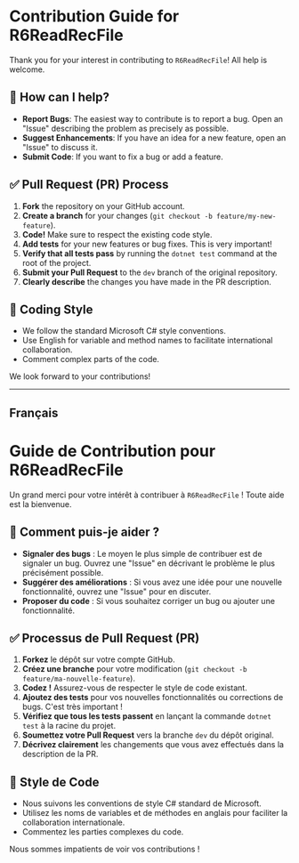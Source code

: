# Contribution Guide for R6ReadRecFile

Thank you for your interest in contributing to `R6ReadRecFile`! All help is welcome.

## 💬 How can I help?

* **Report Bugs**: The easiest way to contribute is to report a bug. Open an "Issue" describing the problem as precisely as possible.
* **Suggest Enhancements**: If you have an idea for a new feature, open an "Issue" to discuss it.
* **Submit Code**: If you want to fix a bug or add a feature.

## ✅ Pull Request (PR) Process

1.  **Fork** the repository on your GitHub account.
2.  **Create a branch** for your changes (`git checkout -b feature/my-new-feature`).
3.  **Code!** Make sure to respect the existing code style.
4.  **Add tests** for your new features or bug fixes. This is very important!
5.  **Verify that all tests pass** by running the `dotnet test` command at the root of the project.
6.  **Submit your Pull Request** to the `dev` branch of the original repository.
7.  **Clearly describe** the changes you have made in the PR description.

## 🎨 Coding Style

* We follow the standard Microsoft C# style conventions.
* Use English for variable and method names to facilitate international collaboration.
* Comment complex parts of the code.

We look forward to your contributions!

---

## Français

# Guide de Contribution pour R6ReadRecFile

Un grand merci pour votre intérêt à contribuer à `R6ReadRecFile` ! Toute aide est la bienvenue.

## 💬 Comment puis-je aider ?

* **Signaler des bugs** : Le moyen le plus simple de contribuer est de signaler un bug. Ouvrez une "Issue" en décrivant le problème le plus précisément possible.
* **Suggérer des améliorations** : Si vous avez une idée pour une nouvelle fonctionnalité, ouvrez une "Issue" pour en discuter.
* **Proposer du code** : Si vous souhaitez corriger un bug ou ajouter une fonctionnalité.

## ✅ Processus de Pull Request (PR)

1.  **Forkez** le dépôt sur votre compte GitHub.
2.  **Créez une branche** pour votre modification (`git checkout -b feature/ma-nouvelle-feature`).
3.  **Codez !** Assurez-vous de respecter le style de code existant.
4.  **Ajoutez des tests** pour vos nouvelles fonctionnalités ou corrections de bugs. C'est très important !
5.  **Vérifiez que tous les tests passent** en lançant la commande `dotnet test` à la racine du projet.
6.  **Soumettez votre Pull Request** vers la branche `dev` du dépôt original.
7.  **Décrivez clairement** les changements que vous avez effectués dans la description de la PR.

## 🎨 Style de Code

* Nous suivons les conventions de style C# standard de Microsoft.
* Utilisez les noms de variables et de méthodes en anglais pour faciliter la collaboration internationale.
* Commentez les parties complexes du code.

Nous sommes impatients de voir vos contributions !